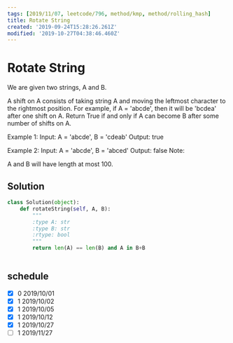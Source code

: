 ```yaml
---
tags: [2019/11/07, leetcode/796, method/kmp, method/rolling_hash]
title: Rotate String
created: '2019-09-24T15:28:26.261Z'
modified: '2019-10-27T04:38:46.460Z'
---
```


# Rotate String

We are given two strings, A and B.

A shift on A consists of taking string A and moving the leftmost character to the rightmost position. For example, if A = 'abcde', then it will be 'bcdea' after one shift on A. Return True if and only if A can become B after some number of shifts on A.

Example 1:
Input: A = 'abcde', B = 'cdeab'
Output: true

Example 2:
Input: A = 'abcde', B = 'abced'
Output: false
Note:

A and B will have length at most 100.

## Solution

```python
class Solution(object):
    def rotateString(self, A, B):
        """
        :type A: str
        :type B: str
        :rtype: bool
        """
        return len(A) == len(B) and A in B+B
        
```

## schedule

* [x] 0 2019/10/01
* [x] 1 2019/10/02
* [x] 1 2019/10/05
* [x] 1 2019/10/12
* [x] 1 2019/10/27
* [ ] 1 2019/11/27
